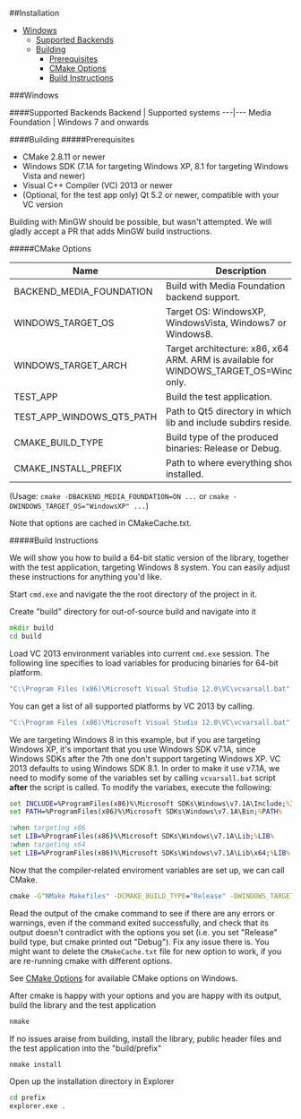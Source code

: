 ##Installation
- [Windows](#windows)
  - [Supported Backends](#supported-backends)
  - [Building](#building)
    - [Prerequisites](#prerequisites)
    - [CMake Options](#cmake-options)
    - [Build Instructions](#build-instructions)

###Windows

####Supported Backends
Backend | Supported systems
---|---
Media Foundation | Windows 7 and onwards

####Building
#####Prerequisites
  - CMake 2.8.11 or newer
  - Windows SDK (7.1A for targeting Windows XP, 8.1 for targeting Windows Vista and newer)
  - Visual C++ Compiler (VC) 2013 or newer
  - (Optional, for the test app only) Qt 5.2 or newer, compatible with your VC version

Building with MinGW should be possible, but wasn't attempted.
We will gladly accept a PR that adds MinGW build instructions.

#####CMake Options

Name | Description | Default
---|---|---
|BACKEND_MEDIA_FOUNDATION | Build with Media Foundation backend support. | OFF
|WINDOWS_TARGET_OS | Target OS: WindowsXP, WindowsVista, Windows7 or Windows8. | "NONE"
|WINDOWS_TARGET_ARCH | Target architecture: x86, x64 or ARM. ARM is available for WINDOWS_TARGET_OS=Windows8 only. | "NONE"
|TEST_APP | Build the test application. | OFF
|TEST_APP_WINDOWS_QT5_PATH | Path to Qt5 directory in which bin, lib and include subdirs reside. | "NONE"
|CMAKE_BUILD_TYPE | Build type of the produced binaries: Release or Debug. | "Release"
|CMAKE_INSTALL_PREFIX | Path to where everything should be installed. | "C:/Program Files/webcam_capture"

(Usage: `cmake -DBACKEND_MEDIA_FOUNDATION=ON ...` or `cmake -DWINDOWS_TARGET_OS="WindowsXP" ...`)

Note that options are cached in CMakeCache.txt.

#####Build Instructions

We will show you how to build a 64-bit static version of the library, together with the test application, targeting Windows 8 system. You can easily adjust these instructions for anything you'd like.

Start `cmd.exe` and navigate the the root directory of the project in it.

Create "build" directory for out-of-source build and navigate into it
```cmd
mkdir build
cd build
```

Load VC 2013 environment variables into current `cmd.exe` session. The following line specifies to load variables for producing binaries for 64-bit platform.
```cmd
"C:\Program Files (x86)\Microsoft Visual Studio 12.0\VC\vcvarsall.bat" amd64
```

You can get a list of all supported platforms by VC 2013 by calling.
```cmd
"C:\Program Files (x86)\Microsoft Visual Studio 12.0\VC\vcvarsall.bat" help
```

We are targeting Windows 8 in this example, but if you are targeting Windows XP, it's important that you use Windows SDK v7.1A, since Windows SDKs after the 7th one don't support targeting Windows XP. VC 2013 defaults to using Windows SDK 8.1. In order to make it use v7.1A, we need to modify some of the variables set by calling `vcvarsall.bat` script **after** the script is called. To modify the variabes, execute the following:

```cmd
set INCLUDE=%ProgramFiles(x86)%\Microsoft SDKs\Windows\v7.1A\Include;%INCLUDE%
set PATH=%ProgramFiles(x86)%\Microsoft SDKs\Windows\v7.1A\Bin;%PATH%

:when targeting x86
set LIB=%ProgramFiles(x86)%\Microsoft SDKs\Windows\v7.1A\Lib;%LIB%
:when targeting x64
set LIB=%ProgramFiles(x86)%\Microsoft SDKs\Windows\v7.1A\Lib\x64;%LIB%
```

Now that the compiler-related enviroment variables are set up, we can call CMake.
```cmd
cmake -G"NMake Makefiles" -DCMAKE_BUILD_TYPE="Release" -DWINDOWS_TARGET_OS="Windows8" -DWINDOWS_TARGET_ARCH="x64" -DBACKEND_MEDIA_FOUNDATION=ON -DTEST_APP=ON -DTEST_APP_WINDOWS_QT5_PATH="C:/Qt/5.4/msvc2013_64_opengl" -DCMAKE_INSTALL_PREFIX:PATH=prefix ..
```

Read the output of the cmake command to see if there are any errors or warnings, even if the command exited successfully, and check that its output doesn't contradict with the options you set (i.e. you set "Release" build type, but cmake printed out "Debug"). Fix any issue there is. You might want to delete the `CMakeCache.txt` file for new option to work, if you are re-running cmake with different options.

See [CMake Options](#cmake-options) for available CMake options on Windows.

After cmake is happy with your options and you are happy with its output, build the library and the test application
```cmd
nmake
```

If no issues araise from building, install the library, public header files and the test application into the "build/prefix"
```cmd
nmake install
```

Open up the installation directory in Explorer
```cmd
cd prefix
explorer.exe .
```
